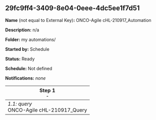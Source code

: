 ## 29fc9ff4-3409-8e04-0eee-4dc5ee1f7d51

**Name** (not equal to External Key)**:** ONCO-Agile cHL-210917_Automation

**Description:** n/a

**Folder:** my automations/

**Started by:** Schedule

**Status:** Ready

**Schedule:** Not defined

**Notifications:** _none_


| Step 1<br>_<small>-</small>_ |
| --- |
| _1.1: query_<br>ONCO-Agile cHL-210917_Query |
